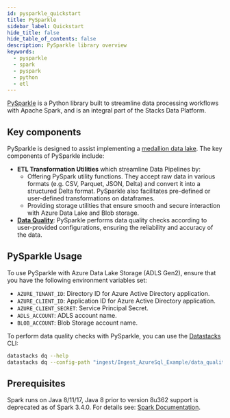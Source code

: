 ```yaml
---
id: pysparkle_quickstart
title: PySparkle
sidebar_label: Quickstart
hide_title: false
hide_table_of_contents: false
description: PySparkle library overview
keywords:
  - pysparkle
  - spark
  - pyspark
  - python
  - etl
---
```


[PySparkle](https://github.com/amido/stacks-azure-data/tree/main/pysparkle) is a Python library built to streamline
data processing workflows with Apache Spark, and is an integral part of the Stacks Data Platform.

## Key components

PySparkle is designed to assist implementing a [medallion data lake](../../../azure/data/etl_pipelines/etl_intro_data_azure.md#data-pipelines).
The key components of PySparkle include:

- **ETL Transformation Utilities** which streamline Data Pipelines by:
    - Offering PySpark utility functions. They accept raw data in various formats (e.g. CSV, Parquet, JSON, Delta)
    and convert it into a structured Delta format. PySparkle also facilitates pre-defined or user-defined transformations
    on dataframes.
    - Providing storage utilities that ensure smooth and secure interaction with Azure Data Lake and Blob storage.
- **[Data Quality](pysparkle_data_quality.md)**: PySparkle performs data quality checks according to
  user-provided configurations, ensuring the reliability and accuracy of the data.

## PySparkle Usage

To use PySparkle with Azure Data Lake Storage (ADLS Gen2), ensure that you have the following environment variables set:

- `AZURE_TENANT_ID`: Directory ID for Azure Active Directory application.
- `AZURE_CLIENT_ID`: Application ID for Azure Active Directory application.
- `AZURE_CLIENT_SECRET`: Service Principal Secret.
- `ADLS_ACCOUNT`: ADLS account name.
- `BLOB_ACCOUNT`: Blob Storage account name.

To perform data quality checks with PySparkle, you can use the [Datastacks](../datastacks.md) CLI:

```bash
datastacks dq --help
datastacks dq --config-path "ingest/Ingest_AzureSql_Example/data_quality/ingest_dq.json" --container config
```

## Prerequisites

Spark runs on Java 8/11/17, Java 8 prior to version 8u362 support is deprecated as of Spark 3.4.0.
For details see: [Spark Documentation](https://spark.apache.org/docs/latest/).
